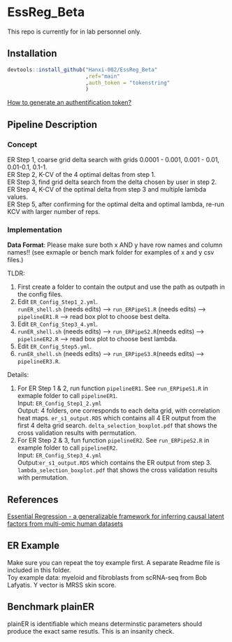 # EssReg_Beta
This repo is currently for in lab personnel only. 
## Installation
```R
devtools::install_github("Hanxi-002/EssReg_Beta"
                         ,ref="main"
                         ,auth_token = "tokenstring"
                         )
```

[How to generate an authentification token?](https://docs.github.com/en/authentication/keeping-your-account-and-data-secure/creating-a-personal-access-token)
## Pipeline Description
### Concept

ER Step 1, coarse grid delta search with grids 0.0001 - 0.001, 0.001 - 0.01, 0.01-0.1, 0.1-1. <br>
ER Step 2, K-CV of the 4 optimal deltas from step 1.  <br>
ER Step 3, find grid delta search from the delta chosen by user in step 2. <br>
ER Step 4, K-CV of the optimal delta from step 3 and multiple lambda values. <br>
ER Step 5, after confirming for the optimal delta and optimal lambda, re-run KCV with larger number of reps. 

	
### Implementation
**Data Format**: Please make sure both x AND y have row names and column names!! (see exmaple or bench mark folder for examples of x and y csv files.)

TLDR: <br>
1. First create a folder to contain the output and use the path as outpath in the config files. <br>
2. Edit `ER_Config_Step1_2.yml`. <br>
`runER_shell.sh` (needs edits) --> `run_ERPipeS1.R` (needs edits) --> `pipelineER1.R` --> read box plot to choose best delta. <br>
3. Edit `ER_Config_Step3_4.yml`. <br>
4. `runER_shell.sh` (needs edits) --> `run_ERPipeS2.R`(needs edits) --> `pipelineER2.R` --> read box plot to choose best lambda. <br>
5. Edit `ER_Config_Step5.yml`. <br>
6. `runER_shell.sh` (needs edits) --> `run_ERPipeS3.R`(needs edits) --> `pipelineER3.R`. <br>

Details: <br>
1. For ER Step 1 & 2, run function `pipelineER1`. See `run_ERPipeS1.R` in exmaple folder to call `pipelineER1`. <br>
	Input: `ER_Config_Step1_2.yml` <br>
	Output: 4 folders, one corresponds to each delta grid, with correlation heat maps. `er_s1_output.RDS` which contains all 4 ER output from the first 4 delta grid search. `delta_selection_boxplot.pdf` that shows the cross validation results with permutation. 
2. For ER Step 2 & 3, fun function `pipelineER2`. See `run_ERPipeS2.R` in example folder to call `pipelineER2`. <br>
	Input: `ER_Config_Step3_4.yml` <br>
	Output:`er_s1_output.RDS` which contains the ER output from step 3. `lambda_selection_boxplot.pdf` that shows the cross validation results with permutation. 
	
		
## References
[Essential Regression - a generalizable framework for inferring causal latent factors from multi-omic human datasets](https://www.biorxiv.org/content/10.1101/2021.05.03.442513v2)
## ER Example
Make sure you can repeat the toy example first. A separate Readme file is included in this folder. <br>
Toy example data: myeloid and fibroblasts from scRNA-seq from Bob Lafyatis. Y vector is MRSS skin score. <br>
## Benchmark plainER
plainER is identifiable which means determinstic parameters should produce the exact same resutls. This is an insanity check. 